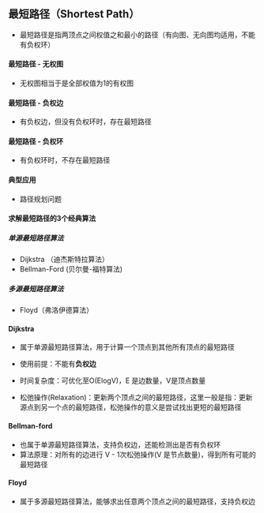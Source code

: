 ## 最短路径（Shortest Path）

* 最短路径是指两顶点之间权值之和最小的路径（有向图、无向图均适用，不能有负权环）
#### 最短路径 - 无权图 
* 无权图相当于是全部权值为1的有权图

#### 最短路径 - 负权边

* 有负权边，但没有负权环时，存在最短路径

#### 最短路径 - 负权环

* 有负权环时，不存在最短路径

#### 典型应用

* 路径规划问题

#### 求解最短路径的3个经典算法

##### 单源最短路径算法

* Dijkstra （迪杰斯特拉算法）
* Bellman-Ford (贝尔曼-福特算法)

##### 多源最短路径算法

* Floyd（弗洛伊德算法）	

#### Dijkstra

* 属于单源最短路径算法，用于计算一个顶点到其他所有顶点的最短路径
* 使用前提：不能有**负权边**
* 时间复杂度：可优化至O(ElogV)，E 是边数量，V是顶点数量

* 松弛操作(Relaxation)：更新两个顶点之间的最短路径，这里一般是指：更新源点到另一个点的最短路径，松弛操作的意义是尝试找出更短的最短路径

#### Bellman-ford

* 也属于单源最短路径算法，支持负权边，还能检测出是否有负权环
* 算法原理：对所有的边进行 V - 1次松弛操作(V 是节点数量)，得到所有可能的最短路径

#### Floyd

* 属于多源最短路径算法，能够求出任意两个顶点之间的最短路径，支持负权边
